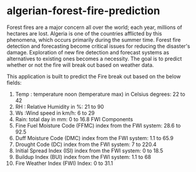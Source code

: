 # algerian-forest-fire-prediction
Forest fires are a major concern all over the world; each year, millions of hectares are lost. Algeria is one of the countries afflicted by this phenomena, which occurs primarily during the summer time. Forest fire detection and forecasting become critical issues for reducing the disaster's damage. Exploration of new fire detection and forecast systems as alternatives to existing ones becomes a necessity. The goal is to predict whether or not the fire will break out based on weather data.


This application is built to predict the Fire break out based on the below fields:

1. Temp : temperature noon (temperature max) in Celsius degrees: 22 to 42
2. RH : Relative Humidity in %: 21 to 90
3. Ws :Wind speed in km/h: 6 to 29
4. Rain: total day in mm: 0 to 16.8
FWI Components
5. Fine Fuel Moisture Code (FFMC) index from the FWI system: 28.6 to 92.5
6. Duff Moisture Code (DMC) index from the FWI system: 1.1 to 65.9
7. Drought Code (DC) index from the FWI system: 7 to 220.4
8. Initial Spread Index (ISI) index from the FWI system: 0 to 18.5
9. Buildup Index (BUI) index from the FWI system: 1.1 to 68
10. Fire Weather Index (FWI) Index: 0 to 31.1
